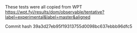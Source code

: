 These tests were all copied from WPT https://wpt.fyi/results/dom/observable/tentative?label=experimental&label=master&aligned

Commit hash 39a3d27eb95f19313755d0098bc637ebbb96dfc5
